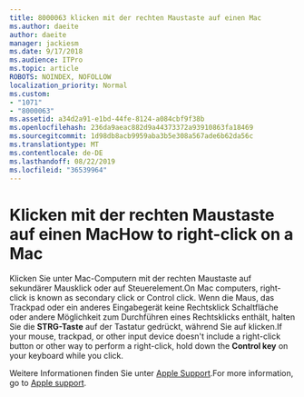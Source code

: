 ```yaml
---
title: 8000063 klicken mit der rechten Maustaste auf einen Mac
ms.author: daeite
author: daeite
manager: jackiesm
ms.date: 9/17/2018
ms.audience: ITPro
ms.topic: article
ROBOTS: NOINDEX, NOFOLLOW
localization_priority: Normal
ms.custom:
- "1071"
- "8000063"
ms.assetid: a34d2a91-e1bd-44fe-8124-a084cbf9f38b
ms.openlocfilehash: 236da9aeac882d9a44373372a93910863fa18469
ms.sourcegitcommit: 1d98db8acb9959aba3b5e308a567ade6b62da56c
ms.translationtype: MT
ms.contentlocale: de-DE
ms.lasthandoff: 08/22/2019
ms.locfileid: "36539964"
---
```

# <a name="how-to-right-click-on-a-mac"></a><span data-ttu-id="9f10b-102">Klicken mit der rechten Maustaste auf einen Mac</span><span class="sxs-lookup"><span data-stu-id="9f10b-102">How to right-click on a Mac</span></span>

<span data-ttu-id="9f10b-103">Klicken Sie unter Mac-Computern mit der rechten Maustaste auf sekundärer Mausklick oder auf Steuerelement.</span><span class="sxs-lookup"><span data-stu-id="9f10b-103">On Mac computers, right-click is known as secondary click or Control click.</span></span> <span data-ttu-id="9f10b-104">Wenn die Maus, das Trackpad oder ein anderes Eingabegerät keine Rechtsklick Schaltfläche oder andere Möglichkeit zum Durchführen eines Rechtsklicks enthält, halten Sie die **STRG-Taste** auf der Tastatur gedrückt, während Sie auf klicken.</span><span class="sxs-lookup"><span data-stu-id="9f10b-104">If your mouse, trackpad, or other input device doesn't include a right-click button or other way to perform a right-click, hold down the **Control key** on your keyboard while you click.</span></span>
  
<span data-ttu-id="9f10b-105">Weitere Informationen finden Sie unter [Apple Support](https://go.microsoft.com/fwlink/?linkid=2022220&amp;clcid=0x409).</span><span class="sxs-lookup"><span data-stu-id="9f10b-105">For more information, go to [Apple support](https://go.microsoft.com/fwlink/?linkid=2022220&amp;clcid=0x409).</span></span>
  